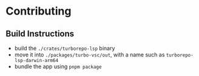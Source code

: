 # Contributing

## Build Instructions

- build the `./crates/turborepo-lsp` binary
- move it into `./packages/turbo-vsc/out`, with a name such as `turborepo-lsp-darwin-arm64`
- bundle the app using `pnpm package`
